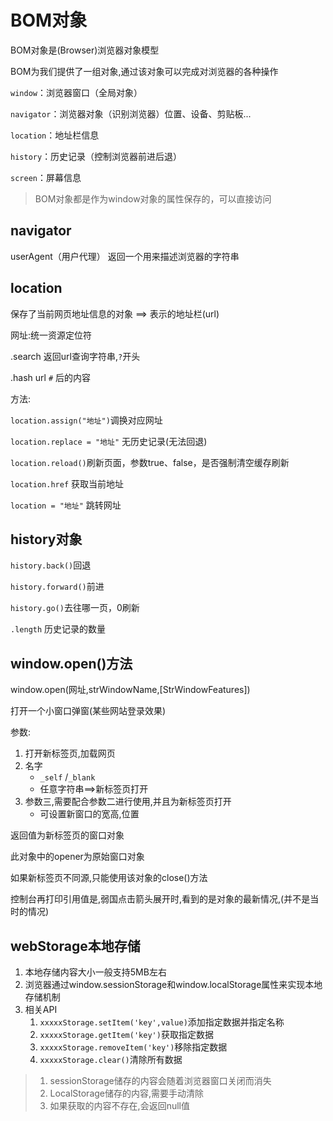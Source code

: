 # BOM对象

BOM对象是(Browser)浏览器对象模型

BOM为我们提供了一组对象,通过该对象可以完成对浏览器的各种操作

`window`：浏览器窗口（全局对象）

`navigator`：浏览器对象（识别浏览器）位置、设备、剪贴板...

`location`：地址栏信息

`history`：历史记录（控制浏览器前进后退）

`screen`：屏幕信息

> BOM对象都是作为window对象的属性保存的，可以直接访问

## navigator

userAgent（用户代理） 返回一个用来描述浏览器的字符串

## location

保存了当前网页地址信息的对象 ==> 表示的地址栏(url)

网址:统一资源定位符

.search 返回url查询字符串,`?`开头

.hash url `#` 后的内容

方法:

`location.assign("地址")`调换对应网址

`location.replace = "地址"` 无历史记录(无法回退)

`location.reload()`刷新页面，参数true、false，是否强制清空缓存刷新

`location.href`  获取当前地址

`location = "地址"` 跳转网址

## history对象

`history.back()`回退

`history.forward()`前进

`history.go()`去往哪一页，0刷新

`.length` 历史记录的数量

## window.open()方法

window.open(网址,strWindowName,[StrWindowFeatures])

打开一个小窗口弹窗(某些网站登录效果)

参数:

1. 打开新标签页,加载网页
2. 名字
   - `_self` /`_blank`
   - 任意字符串==>新标签页打开
3. 参数三,需要配合参数二进行使用,并且为新标签页打开
   - 可设置新窗口的宽高,位置

返回值为新标签页的窗口对象

此对象中的opener为原始窗口对象

如果新标签页不同源,只能使用该对象的close()方法

控制台再打印引用值是,弱国点击箭头展开时,看到的是对象的最新情况,(并不是当时的情况)

## webStorage本地存储

1. 本地存储内容大小一般支持5MB左右
2. 浏览器通过window.sessionStorage和window.localStorage属性来实现本地存储机制
3. 相关API
   1. `xxxxxStorage.setItem('key',value)`添加指定数据并指定名称
   2. `xxxxxStorage.getItem('key')`获取指定数据
   3. `xxxxxStorage.removeItem('key')`移除指定数据
   4. `xxxxxStorage.clear()`清除所有数据

>1. sessionStorage储存的内容会随着浏览器窗口关闭而消失
>2. LocalStorage储存的内容,需要手动清除
>3. 如果获取的内容不存在,会返回null值



